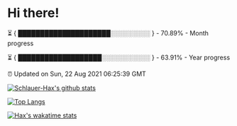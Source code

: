 # Hi there!

⏳ { █████████████████████░░░░░░░░░ } - 70.89% - Month progress

⏳ { ███████████████████░░░░░░░░░░░ } - 63.91% - Year progress

⏰ Updated on Sun, 22 Aug 2021 06:25:39 GMT


[![Schlauer-Hax's github stats](https://github-readme-stats.vercel.app/api?username=Schlauer-Hax&show_icons=true&theme=dark&count_private=true)](https://github.com/Schlauer-Hax)


[![Top Langs](https://github-readme-stats.vercel.app/api/top-langs/?username=Schlauer-Hax&layout=compact&theme=dark)](https://github.com/Schlauer-Hax?tab=repositories)


[![Hax's wakatime stats](https://github-readme-stats.vercel.app/api/wakatime?username=Hax&theme=dark)](https://wakatime.com/@Hax)

